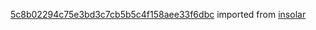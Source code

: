 [5c8b02294c75e3bd3c7cb5b5c4f158aee33f6dbc](https://github.com/insolar/insolar/commit/5c8b02294c75e3bd3c7cb5b5c4f158aee33f6dbc) imported from [insolar](https://github.com/insolar/insolar)
